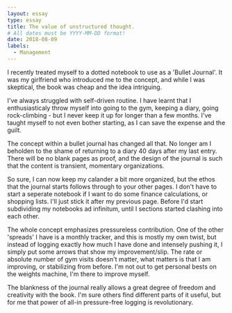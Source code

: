 ```yaml
---
layout: essay
type: essay
title: The value of unstructured thought.
# All dates must be YYYY-MM-DD format!
date: 2018-08-09
labels:
  - Management
---
```


I recently treated myself to a dotted notebook to use as a 'Bullet Journal'. It was my girlfriend who introduced me to the concept, and while I was skeptical, the book was cheap and the idea intriguing.

I've always struggled with self-driven routine. I have learnt that I enthusiasticaly throw myself into going to the gym, keeping a diary, going rock-climbing - but I never keep it up for longer than a few months. I've taught myself to not even bother starting, as I can save the expense and the guilt.

The concept within a bullet journal has changed all that. No longer am I beholden to the shame of returning to a diary 40 days after my last entry. There will be no blank pages as proof, and the design of the journal is such that the content is transient, momentary organizations.

So sure, I can now keep my calander a bit more organized, but the ethos that the journal starts follows through to your other pages. I don't have to start a seperate notebook if I want to do some finance calculations, or shopping lists. I'll just stick it after my previous page. Before I'd start subdividing my notebooks ad infinitum, until I sections started clashing into each other. 

The whole concept emphasizes pressureless contribution. One of the other 'spreads' I have is a monthly tracker, and this is mostly my own twist, but instead of logging exactly how much I have done and intensely pushing it, I simply put some arrows that show my improvement/slip. The rate or absolute number of gym visits doesn't matter, what matters is that I am improving, or stabilizing from before. I'm not out to get personal bests on the weights machine, I'm there to improve myself.

The blankness of the journal really allows a great degree of freedom and creativity with the book. I'm sure others find different parts of it useful, but for me that power of all-in pressure-free logging is revolutionary.